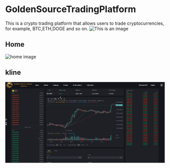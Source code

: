 # GoldenSourceTradingPlatform
This is a crypto trading platform that allows users to trade cryptocurrencies, for example, BTC,ETH,DOGE and so on. 
![This is an image](/images/home1.gif)


## Home
![home image](/images/home.gif)


## kline
![kline image](/images/kline.gif)
